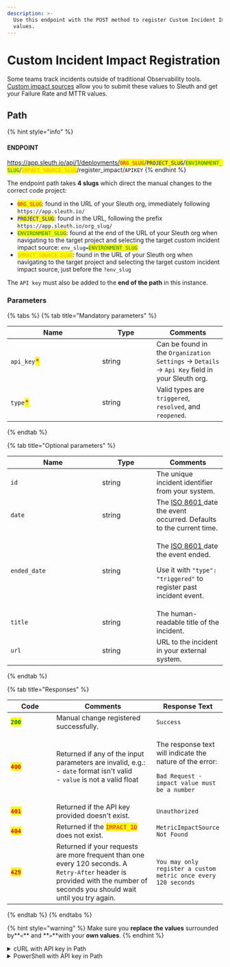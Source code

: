 ```yaml
---
description: >-
  Use this endpoint with the POST method to register Custom Incident Impact
  values.
---
```


# Custom Incident Impact Registration

Some teams track incidents outside of traditional Observability tools. [Custom impact sources](../integrations-1/impact-sources/incident-tracker-integrations/custom/) allow you to submit these values to Sleuth and get your Failure Rate and MTTR values.

## Path

{% hint style="info" %}
#### ENDPOINT&#x20;

https://app.sleuth.io/api/1/deployments/<mark style="color:red;">`ORG_SLUG`</mark>/<mark style="color:blue;">`PROJECT_SLUG`</mark>/<mark style="color:green;">`ENVIRONMENT_SLUG`</mark>/<mark style="color:orange;">`IMPACT_SOURCE_SLUG`</mark>/register\_impact/`APIKEY`
{% endhint %}

The endpoint path takes **4 slugs** which direct the manual changes to the correct code project:

* <mark style="color:red;">`ORG_SLUG`</mark>: found in the URL of your Sleuth org, immediately following `https://app.sleuth.io/`
* <mark style="color:blue;">`PROJECT_SLUG`</mark>: found in the URL, following the prefix `https://app.sleuth.io/org_slug/`
* <mark style="color:green;">`ENVIRONMENT_SLUG`</mark>: found at the end of the URL of your Sleuth org when navigating to the target project and selecting the target custom incident impact source: `env_slug=`<mark style="color:green;">`ENVIRONMENT_SLUG`</mark>
* <mark style="color:orange;">`IMPACT_SOURCE_SLUG`</mark>: found in the URL of your Sleuth org when navigating to the target project and selecting the target custom incident impact source, just before the `?env_slug`

The `API key` must also be added to the **end of the path** in this instance.

### Parameters

{% tabs %}
{% tab title="Mandatory parameters" %}
<table><thead><tr><th width="198">Name</th><th width="111">Type</th><th>Comments</th></tr></thead><tbody><tr><td><code>api_key</code><mark style="color:red;">*</mark></td><td>string</td><td>Can be found in the <code>Organization Settings</code> -> <code>Details</code> -> <code>Api Key</code> field in your Sleuth org.</td></tr><tr><td><code>type</code><mark style="color:red;">*</mark></td><td>string</td><td>Valid types are <code>triggered</code>, <code>resolved</code>, and <code>reopened</code>.</td></tr></tbody></table>
{% endtab %}

{% tab title="Optional parameters" %}
<table><thead><tr><th width="198">Name</th><th width="111">Type</th><th>Comments</th></tr></thead><tbody><tr><td><code>id</code></td><td>string</td><td>The unique incident identifier from your system.</td></tr><tr><td><code>date</code></td><td>string</td><td>The <a href="https://en.wikipedia.org/wiki/ISO_8601">ISO 8601 </a>date the event occurred. Defaults to the current time.</td></tr><tr><td><code>ended_date</code></td><td>string</td><td><p>The <a href="https://en.wikipedia.org/wiki/ISO_8601">ISO 8601 </a>date the event ended.</p><p>Use it with <code>"type": "triggered"</code> to register past incident event.</p></td></tr><tr><td><code>title</code></td><td>string</td><td>The human-readable title of the incident.</td></tr><tr><td><code>url</code></td><td>string</td><td>URL to the incident in your external system.</td></tr></tbody></table>
{% endtab %}

{% tab title="Responses" %}
<table><thead><tr><th width="112">Code</th><th width="269">Comments</th><th>Response Text</th></tr></thead><tbody><tr><td><mark style="color:green;"><strong><code>200</code></strong></mark></td><td>Manual change registered successfully.</td><td><code>Success</code></td></tr><tr><td><mark style="color:red;"><strong><code>400</code></strong></mark></td><td>Returned if any of the input parameters are invalid, e.g.:<br>- <code>date</code> format isn't valid<br>- <code>value</code> is not a valid float</td><td><p>The response text will indicate the nature of the error:<br></p><p><code>Bad Request - impact value must be a number</code></p></td></tr><tr><td><mark style="color:red;"><strong><code>401</code></strong></mark></td><td>Returned if the API key provided doesn't exist.</td><td><code>Unauthorized</code></td></tr><tr><td><mark style="color:red;"><strong><code>404</code></strong></mark></td><td>Returned if the <mark style="color:red;"><code>IMPACT_ID</code></mark> does not exist.</td><td><code>MetricImpactSource Not Found</code></td></tr><tr><td><mark style="color:red;"><strong><code>429</code></strong></mark></td><td>Returned if your requests are more frequent than one every 120 seconds. A <code>Retry-After</code> header is provided with the number of seconds you should wait until you try again.</td><td><code>You may only register a custom metric once every 120 seconds</code></td></tr></tbody></table>
{% endtab %}
{% endtabs %}

{% hint style="warning" %}
Make sure you **replace the values** surrounded by**`<`** and **`>`**with your **own values**.&#x20;
{% endhint %}

<details>

<summary>cURL with API key in Path</summary>

<pre class="language-bash" data-overflow="wrap" data-line-numbers><code class="lang-bash"><strong>curl -X POST \
</strong>'https://app.sleuth.io/api/1/deployments/&#x3C;ORG_SLUG>/&#x3C;PROJECT_SLUG>/&#x3C;ENVIRONMENT>/&#x3C;IMPACT_ID>/register_impact/&#x3C;APIKEY>' \
  -H 'Content-Type: application/json' \
  -d '{
  "type": "&#x3C;TYPE>"
}'
</code></pre>

</details>

<details>

<summary>PowerShell with API key in Path</summary>

{% code overflow="wrap" lineNumbers="true" %}
```powershell
Invoke-RestMethod -Method POST `
-Uri 'https://app.sleuth.io/api/1/deployments/<ORG_SLUG>/<PROJECT_SLUG>/<ENVIRONMENT>/<IMPACT_ID>/register_impact/<APIKEY>' `
-Headers @{
    'Content-Type' = 'application/json'
} `
-Body '{
    "type": "<TYPE>"
}'
```
{% endcode %}

</details>
